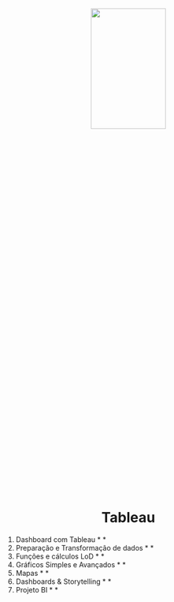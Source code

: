 <h1 align="center">
    
<p align="center">
<img src= "https://upload.wikimedia.org/wikipedia/commons/4/4b/Tableau_Logo.png" width="55%" height="25%"/>

<h1 align="center"><b>Tableau</b></h1>


<p align="center"> 

1. Dashboard com Tableau
   *
   *
2. Preparação e Transformação de dados
   *
   *
3. Funções e cálculos LoD
   *
   *
4. Gráficos Simples e Avançados
   *
   *
5. Mapas
   *
   *
6. Dashboards & Storytelling
   *
   *
7. Projeto BI
   *
   *
   
